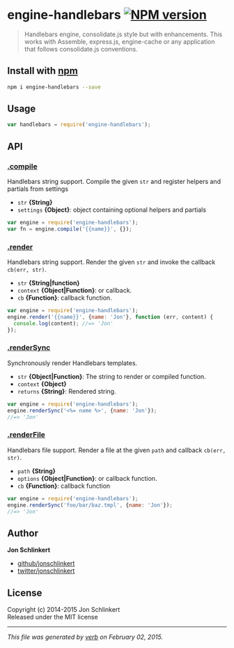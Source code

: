 # engine-handlebars [![NPM version](https://badge.fury.io/js/engine-handlebars.svg)](http://badge.fury.io/js/engine-handlebars)

> Handlebars engine, consolidate.js style but with enhancements. This works with Assemble, express.js, engine-cache or any application that follows consolidate.js conventions.

## Install with [npm](npmjs.org)

```bash
npm i engine-handlebars --save
```

## Usage

```js
var handlebars = require('engine-handlebars');
```

## API
### [.compile](index.js#L37)

Handlebars string support. Compile the given `str` and register helpers and partials from settings

* `str` **{String}**    
* `settings` **{Object}**: object containing optional helpers and partials    

```js
var engine = require('engine-handlebars');
var fn = engine.compile('{{name}}', {});
```

### [.render](index.js#L67)

Handlebars string support. Render the given `str` and invoke the callback `cb(err, str)`.

* `str` **{String|function}**    
* `context` **{Object|Function}**: or callback.    
* `cb` **{Function}**: callback function.    

```js
var engine = require('engine-handlebars');
engine.render('{{name}}', {name: 'Jon'}, function (err, content) {
  console.log(content); //=> 'Jon'
});
```

### [.renderSync](index.js#L99)

Synchronously render Handlebars templates.

* `str` **{Object|Function}**: The string to render or compiled function.    
* `context` **{Object}**    
* `returns` **{String}**: Rendered string.  

```js
var engine = require('engine-handlebars');
engine.renderSync('<%= name %>', {name: 'Jon'});
//=> 'Jon'
```

### [.renderFile](index.js#L127)

Handlebars file support. Render a file at the given `path` and callback `cb(err, str)`.

* `path` **{String}**    
* `options` **{Object|Function}**: or callback function.    
* `cb` **{Function}**: callback function    

```js
var engine = require('engine-handlebars');
engine.renderSync('foo/bar/baz.tmpl', {name: 'Jon'});
//=> 'Jon'
```


## Author

**Jon Schlinkert**
 
+ [github/jonschlinkert](https://github.com/jonschlinkert)
+ [twitter/jonschlinkert](http://twitter.com/jonschlinkert) 

## License
Copyright (c) 2014-2015 Jon Schlinkert  
Released under the MIT license

***

_This file was generated by [verb](https://github.com/assemble/verb) on February 02, 2015._


[delims]: https://github.com/jonschlinkert/delims "template delimiters"